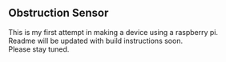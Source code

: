 ## Obstruction Sensor

This is my first attempt in making a device using a raspberry pi.  
Readme will be updated with build instructions soon.  
Please stay tuned.  
